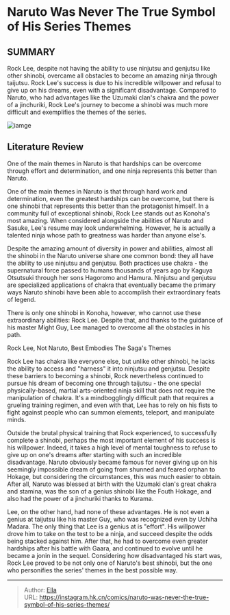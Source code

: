 # Naruto Was Never The True Symbol of His Series  Themes


## SUMMARY 



  Rock Lee, despite not having the ability to use ninjutsu and genjutsu like other shinobi, overcame all obstacles to become an amazing ninja through taijutsu.   Rock Lee&#39;s success is due to his incredible willpower and refusal to give up on his dreams, even with a significant disadvantage.   Compared to Naruto, who had advantages like the Uzumaki clan&#39;s chakra and the power of a jinchuriki, Rock Lee&#39;s journey to become a shinobi was much more difficult and exemplifies the themes of the series.  

![iamge](https://static1.srcdn.com/wordpress/wp-content/uploads/2018/09/Naruto-Shippuden-the-Movie-sends-Neji-Lee-Sakura-and-Naruto-to-escort-Priestess-Shion.jpg)

## Literature Review

One of the main themes in Naruto is that hardships can be overcome through effort and determination, and one ninja represents this better than Naruto.




One of the main themes in Naruto is that through hard work and determination, even the greatest hardships can be overcome, but there is one shinobi that represents this better than the protagonist himself. In a community full of exceptional shinobi, Rock Lee stands out as Konoha&#39;s most amazing. When considered alongside the abilities of Naruto and Sasuke, Lee&#39;s resume may look underwhelming. However, he is actually a talented ninja whose path to greatness was harder than anyone else&#39;s.




Despite the amazing amount of diversity in power and abilities, almost all the shinobi in the Naruto universe share one common bond: they all have the ability to use ninjutsu and genjutsu. Both practices use chakra - the supernatural force passed to humans thousands of years ago by Kaguya Otsutsuki through her sons Hagoromo and Hamura. Ninjutsu and genjutsu are specialized applications of chakra that eventually became the primary ways Naruto shinobi have been able to accomplish their extraordinary feats of legend.

          

There is only one shinobi in Konoha, however, who cannot use these extraordinary abilities: Rock Lee. Despite that, and thanks to the guidance of his master Might Guy, Lee managed to overcome all the obstacles in his path.


 Rock Lee, Not Naruto, Best Embodies The Saga&#39;s Themes 
          




Rock Lee has chakra like everyone else, but unlike other shinobi, he lacks the ability to access and &#34;harness&#34; it into ninjutsu and genjutsu. Despite these barriers to becoming a shinobi, Rock nevertheless continued to pursue his dream of becoming one through taijutsu - the one special physically-based, martial arts-oriented ninja skill that does not require the manipulation of chakra. It&#39;s a mindbogglingly difficult path that requires a grueling training regimen, and even with that, Lee has to rely on his fists to fight against people who can summon elements, teleport, and manipulate minds.

Outside the brutal physical training that Rock experienced, to successfully complete a shinobi, perhaps the most important element of his success is his willpower. Indeed, it takes a high level of mental toughness to refuse to give up on one&#39;s dreams after starting with such an incredible disadvantage. Naruto obviously became famous for never giving up on his seemingly impossible dream of going from shunned and feared orphan to Hokage, but considering the circumstances, this was much easier to obtain. After all, Naruto was blessed at birth with the Uzumaki clan&#39;s great chakra and stamina, was the son of a genius shinobi like the Fouth Hokage, and also had the power of a jinchuriki thanks to Kurama.




          

Lee, on the other hand, had none of these advantages. He is not even a genius at taijutsu like his master Guy, who was recognized even by Uchiha Madara. The only thing that Lee is a genius at is &#34;effort&#34;. His willpower drove him to take on the test to be a ninja, and succeed despite the odds being stacked against him. After that, he had to overcome even greater hardships after his battle with Gaara, and continued to evolve until he became a jonin in the sequel. Considering how disadvantaged his start was, Rock Lee proved to be not only one of Naruto&#39;s best shinobi, but the one who personifies the series&#39; themes in the best possible way.



---

> Author: [Ella](https://instagram.hk.cn/)  
> URL: https://instagram.hk.cn/comics/naruto-was-never-the-true-symbol-of-his-series-themes/  

